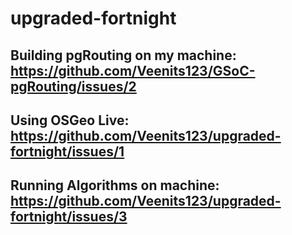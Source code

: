 # upgraded-fortnight

## Building pgRouting on my machine: https://github.com/Veenits123/GSoC-pgRouting/issues/2

## Using OSGeo Live: https://github.com/Veenits123/upgraded-fortnight/issues/1

## Running Algorithms on machine: https://github.com/Veenits123/upgraded-fortnight/issues/3
